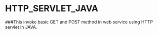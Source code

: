 # HTTP_SERVLET_JAVA
###This invoke basic GET and POST method in web service using HTTP servlet in JAVA.
